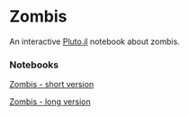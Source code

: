 # Zombis

An interactive [Pluto.jl](https://github.com/fonsp/Pluto.jl) notebook about zombis.

### Notebooks

[Zombis - short version](https://mybinder.org/v2/gh/iojea/zombis/main?urlpath=pluto/open?path=/home/jovyan/notebooks/zombis_short.jl)

[Zombis - long version](https://mybinder.org/v2/gh/iojea/zombis/main?urlpath=pluto/open?path=/home/jovyan/notebooks/zombis_long.jl)

